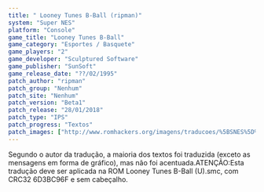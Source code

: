 ```yaml
---
title: " Looney Tunes B-Ball (ripman)"
system: "Super NES"
platform: "Console"
game_title: "Looney Tunes B-Ball"
game_category: "Esportes / Basquete"
game_players: "2"
game_developer: "Sculptured Software"
game_publisher: "SunSoft"
game_release_date: "??/02/1995"
patch_author: "ripman"
patch_group: "Nenhum"
patch_site: "Nenhum"
patch_version: "Beta1"
patch_release: "28/01/2018"
patch_type: "IPS"
patch_progress: "Textos"
patch_images: ["http://www.romhackers.org/imagens/traducoes/%5BSNES%5D%20Looney%20Tunes%20B-Ball%20-%20ripman%20-%201.png","http://www.romhackers.org/imagens/traducoes/%5BSNES%5D%20Looney%20Tunes%20B-Ball%20-%20ripman%20-%202.png","http://www.romhackers.org/imagens/traducoes/%5BSNES%5D%20Looney%20Tunes%20B-Ball%20-%20ripman%20-%203.png"]
---
```

Segundo o autor da tradução, a maioria dos textos foi traduzida (exceto as mensagens em forma de gráfico), mas não foi acentuada.ATENÇÃO:Esta tradução deve ser aplicada na ROM Looney Tunes B-Ball (U).smc, com CRC32 6D3BC96F e sem cabeçalho.